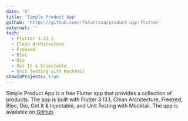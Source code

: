 ```yaml
---
date: '5'
title: 'Simple Product App'
github: 'https://github.com/rfaturriza/product-app-flutter'
external: ''
tech:
  - Flutter 3.13.1
  - Clean Architecture
  - Freezed
  - Bloc
  - Dio
  - Get It & Injectable
  - Unit Testing with Mocktail
showInProjects: true
---
```


Simple Product App is a free Flutter app that provides a collection of products. The app is built with Flutter 3.13.1, Clean Architecture, Freezed, Bloc, Dio, Get It & Injectable, and Unit Testing with Mocktail. The app is available on [GitHub](https://github.com/rfaturriza/product-app-flutter)
